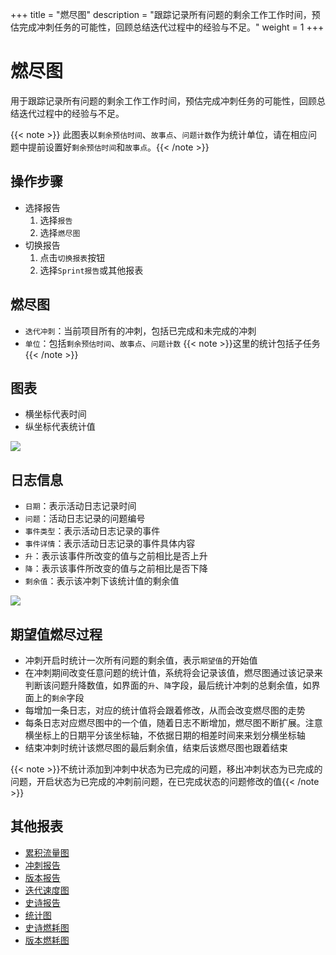 +++
title = "燃尽图"
description = "跟踪记录所有问题的剩余工作工作时间，预估完成冲刺任务的可能性，回顾总结迭代过程中的经验与不足。"
weight = 1
+++

# 燃尽图

用于跟踪记录所有问题的剩余工作工作时间，预估完成冲刺任务的可能性，回顾总结迭代过程中的经验与不足。

 {{< note >}} 此图表以`剩余预估时间`、`故事点`、`问题计数`作为统计单位，请在相应问题中提前设置好`剩余预估时间`和`故事点`。{{< /note >}}

## 操作步骤

* 选择报告
    1. 选择`报告`
    2. 选择`燃尽图`
* 切换报告
    1. 点击`切换报表`按钮
    2. 选择`Sprint报告`或其他报表

## 燃尽图
* `迭代冲刺`：当前项目所有的冲刺，包括已完成和未完成的冲刺
* `单位`：包括`剩余预估时间`、`故事点`、`问题计数`
    {{< note >}}这里的统计包括子任务{{< /note >}}

## 图表
* 横坐标代表时间
* 纵坐标代表统计值

![](/docs/user-guide/agile/report/img/burn-chart.jpg)

## 日志信息
- `日期`：表示活动日志记录时间
- `问题`：活动日志记录的问题编号
- `事件类型`：表示活动日志记录的事件
- `事件详情`：表示活动日志记录的事件具体内容
- `升`：表示该事件所改变的值与之前相比是否上升
- `降`：表示该事件所改变的值与之前相比是否下降
- `剩余值`：表示该冲刺下该统计值的剩余值

![](/docs/user-guide/agile/report/img/burn-log.jpg)

## 期望值燃尽过程
- 冲刺开启时统计一次所有问题的剩余值，表示`期望值`的开始值
- 在冲刺期间改变任意问题的统计值，系统将会记录该值，燃尽图通过该记录来判断该问题升降数值，如界面的`升`、`降`字段，最后统计冲刺的总剩余值，如界面上的`剩余`字段
- 每增加一条日志，对应的统计值将会跟着修改，从而会改变燃尽图的走势
- 每条日志对应燃尽图中的一个值，随着日志不断增加，燃尽图不断扩展。注意横坐标上的日期平分该坐标轴，不依据日期的相差时间来来划分横坐标轴
- 结束冲刺时统计该燃尽图的最后剩余值，结束后该燃尽图也跟着结束

{{< note >}}不统计添加到冲刺中状态为已完成的问题，移出冲刺状态为已完成的问题，开启状态为已完成的冲刺前问题，在已完成状态的问题修改的值{{< /note >}}


## 其他报表

- [累积流量图](../cumulative-flow)
- [冲刺报告](../sprint)
- [版本报告](../version-report)
- [迭代速度图](../iterative-chart)
- [史诗报告](../epic-report)
- [统计图](../statistical)
- [史诗燃耗图](../epicburndown)
- [版本燃耗图](../versionburndown)